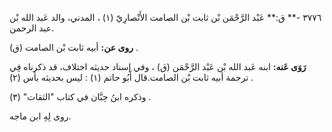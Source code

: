 ٣٧٧٦ -** ق:** عَبْد الرَّحْمَن بْن ثابت بْن الصامت الأَنْصارِيّ (١) ، المدني، والد عَبد الله بْن عبد الرحمن.

**روى عن:** أبيه ثابت بْن الصامت (ق) .

**رَوَى عَنه:** ابنه عَبد الله بْن عَبْد الرَّحْمَن (ق) ، وفي إسناد حديثه اختلاف، قد ذكرناه فِي ترجمة أبيه ثابت بْن الصامت.قال أَبُو حاتم (١) : ليس بحديثه بأس (٢) .

وذكره ابنُ حِبَّان في كتاب "الثقات" (٣) .

روى لِهِ ابن ماجه.